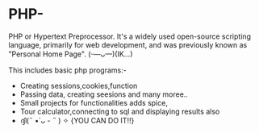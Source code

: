 # PHP-
PHP or Hypertext Preprocessor. It's a widely used open-source scripting language, 
primarily for web development, and was previously known as "Personal Home Page".
(ᵕ—ᴗ—)(IK...)

This includes basic php programs:-
- Creating sessions,cookies,function
- Passing data, creating seesions and many moree..
- Small projects for functionalities adds spice,
- Tour calculator,connecting to sql and displaying results also
- ദ്ദി(˵ •̀ ᴗ - ˵ ) ✧ {YOU CAN DO IT!!}

